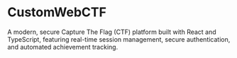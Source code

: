 # CustomWebCTF
A modern, secure Capture The Flag (CTF) platform built with React and TypeScript, featuring real-time session management, secure authentication, and automated achievement tracking.
